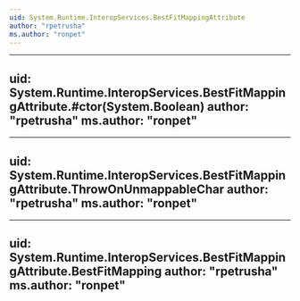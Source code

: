 ```yaml
---
uid: System.Runtime.InteropServices.BestFitMappingAttribute
author: "rpetrusha"
ms.author: "ronpet"
---
```


---
uid: System.Runtime.InteropServices.BestFitMappingAttribute.#ctor(System.Boolean)
author: "rpetrusha"
ms.author: "ronpet"
---

---
uid: System.Runtime.InteropServices.BestFitMappingAttribute.ThrowOnUnmappableChar
author: "rpetrusha"
ms.author: "ronpet"
---

---
uid: System.Runtime.InteropServices.BestFitMappingAttribute.BestFitMapping
author: "rpetrusha"
ms.author: "ronpet"
---
